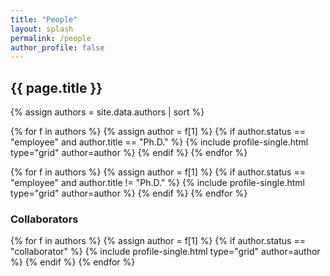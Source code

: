 ```yaml
---
title: "People"
layout: splash
permalink: /people
author_profile: false
---
```



<h2>{{ page.title }}</h2>

{% assign authors = site.data.authors | sort %}

<div class="grid__wrapper">

{% for f in authors %}
  {% assign author = f[1] %}
    {% if author.status == "employee" and author.title == "Ph.D." %}
      {% include profile-single.html type="grid" author=author %}
    {% endif %}
{% endfor %}

{% for f in authors %}
  {% assign author = f[1] %}
    {% if author.status == "employee" and author.title != "Ph.D." %}
      {% include profile-single.html type="grid" author=author %}
    {% endif %}
{% endfor %}
</div>

<div style="clear: both;"></div>
<h3>Collaborators</h3>
<div class="grid__wrapper">

{% for f in authors %}
  {% assign author = f[1] %}
    {% if author.status == "collaborator" %}
      {% include profile-single.html type="grid" author=author %}
    {% endif %}
{% endfor %}
</div>
